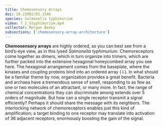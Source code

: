 ```yaml
---
title: Chemosensory Arrays
doi: 10.22002/D1.1546
species: Salmonella typhimurium
video: 7_2_Styphimurium.mp4
collector: Morgan Beeby
subsections: ['chemosensory-array-architecture']
---
```


**Chemosensory arrays** are highly ordered, as you can best see from a bird’s-eye view, as in this lysed *Salmonella typhimurium*. Chemoreceptors come together as dimers, which in turn organize into trimers, which are further packed into the extensive hexagonal honeycombed array you see here. The hexagonal arrangement comes from the baseplate, where the kinases and coupling proteins bind into an ordered array (⇩). In what should be a familiar theme by now, organization provides a great benefit. Bacteria and archaea have a tremendous sense of smell, responding to as few as one or two molecules of an attractant, or many more. In fact, the range of chemical concentrations they can discriminate among extends over 5 orders of magnitude. But how can a single receptor transmit a signal efficiently? Perhaps it should share the message with its neighbors. The interlocking network of chemoreceptors enables just this kind of amplification; a target binding to one receptor may translate into activation of 36 adjacent receptors, enormously boosting the gain of the signal.

